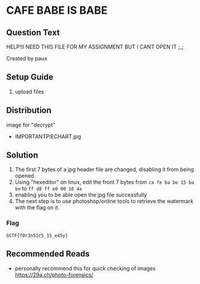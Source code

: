 # CAFE BABE IS BABE

## Question Text

HELP!!I NEED THIS FILE FOR MY ASSIGNMENT BUT I CANT OPEN IT ;\_; <br>

Created by paux

## Setup Guide
1. upload files

## Distribution
image for "decrypt"
- IMPORTANTPIECHART.jpg 

## Solution
1.	The first 7 bytes of a jpg header file are changed, disabling it from being opened. 
2.	Using "hexeditor" on linux, edit the front 7 bytes from `ca fe ba be 15 ba be` to `ff d8 ff e0 00 10 4a`
3.	enabling you to be able open the jpg file successfully
4.	The next step is to use photoshop/online tools to retrieve the watermark with the flag on it.

### Flag
`GCTF{f0r3n51c5_15_e45y}`

## Recommended Reads
- personally recommend this for quick checking of images
<br>https://29a.ch/photo-forensics/
